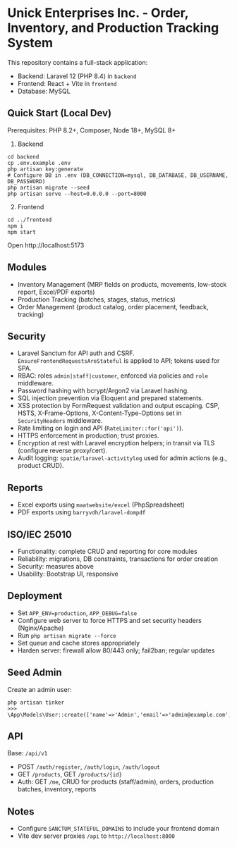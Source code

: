 # Unick Enterprises Inc. - Order, Inventory, and Production Tracking System

This repository contains a full-stack application:
- Backend: Laravel 12 (PHP 8.4) in `backend`
- Frontend: React + Vite in `frontend`
- Database: MySQL

## Quick Start (Local Dev)

Prerequisites: PHP 8.2+, Composer, Node 18+, MySQL 8+

1. Backend
```
cd backend
cp .env.example .env
php artisan key:generate
# Configure DB in .env (DB_CONNECTION=mysql, DB_DATABASE, DB_USERNAME, DB_PASSWORD)
php artisan migrate --seed
php artisan serve --host=0.0.0.0 --port=8000
```

2. Frontend
```
cd ../frontend
npm i
npm start

```
Open http://localhost:5173

## Modules
- Inventory Management (MRP fields on products, movements, low-stock report, Excel/PDF exports)
- Production Tracking (batches, stages, status, metrics)
- Order Management (product catalog, order placement, feedback, tracking)

## Security
- Laravel Sanctum for API auth and CSRF. `EnsureFrontendRequestsAreStateful` is applied to API; tokens used for SPA.
- RBAC: roles `admin|staff|customer`, enforced via policies and `role` middleware.
- Password hashing with bcrypt/Argon2 via Laravel hashing.
- SQL injection prevention via Eloquent and prepared statements.
- XSS protection by FormRequest validation and output escaping. CSP, HSTS, X-Frame-Options, X-Content-Type-Options set in `SecurityHeaders` middleware.
- Rate limiting on login and API (`RateLimiter::for('api')`).
- HTTPS enforcement in production; trust proxies.
- Encryption at rest with Laravel encryption helpers; in transit via TLS (configure reverse proxy/cert).
- Audit logging: `spatie/laravel-activitylog` used for admin actions (e.g., product CRUD).

## Reports
- Excel exports using `maatwebsite/excel` (PhpSpreadsheet)
- PDF exports using `barryvdh/laravel-dompdf`

## ISO/IEC 25010
- Functionality: complete CRUD and reporting for core modules
- Reliability: migrations, DB constraints, transactions for order creation
- Security: measures above
- Usability: Bootstrap UI, responsive

## Deployment
- Set `APP_ENV=production`, `APP_DEBUG=false`
- Configure web server to force HTTPS and set security headers (Nginx/Apache)
- Run `php artisan migrate --force`
- Set queue and cache stores appropriately
- Harden server: firewall allow 80/443 only; fail2ban; regular updates

## Seed Admin
Create an admin user:
```
php artisan tinker
>>> \App\Models\User::create(['name'=>'Admin','email'=>'admin@example.com','password'=>bcrypt('password'),'role'=>'admin'])
```

## API
Base: `/api/v1`
- POST `/auth/register`, `/auth/login`, `/auth/logout`
- GET `/products`, GET `/products/{id}`
- Auth: GET `/me`, CRUD for products (staff/admin), orders, production batches, inventory, reports

## Notes
- Configure `SANCTUM_STATEFUL_DOMAINS` to include your frontend domain
- Vite dev server proxies `/api` to `http://localhost:8000`
